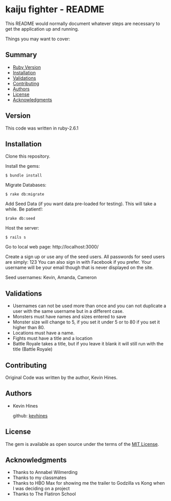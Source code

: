 # kaiju fighter - README

This README would normally document whatever steps are necessary to get the
application up and running.

Things you may want to cover:

## Summary

  - [Ruby Version](#Version)
  - [Installation](#Installation)
  - [Validations](#Validations)
  - [Contributing](#contributing)
  - [Authors](#authors)
  - [License](#license)
  - [Acknowledgments](#acknowledgments)

## Version

This code was written in ruby-2.6.1 

## Installation

Clone this repository.

Install the gems:

    $ bundle install

Migrate Databases:
    
    $ rake db:migrate

Add Seed Data (if you want data pre-loaded for testing). This will take a while. Be patient!:

    $rake db:seed

Host the server:

    $ rails s

Go to local web page: http://localhost:3000/

Create a sign up or use any of the seed users. All passwords for seed users are simply: 123
You can also sign in with Facebook if you prefer. Your username will be your email though that is never displayed on the site.

Seed usernames: Kevin, Amanda, Cameron

## Validations

- Usernames can not be used more than once and you can not duplicate a user with the same username but in a different case.
- Monsters must have names and sizes entered to save
- Monster size will change to 5, if you set it under 5 or to 80 if you set it higher than 80.
- Locations must have a name.
- Fights must have a title and a location
- Battle Royale takes a title, but if you leave it blank it will still run with the title (Battle Royale)

## Contributing

Original Code was written by the author, Kevin Hines.

## Authors

  - Kevin Hines

    github: [kevhines](https://github.com/kevhines/)

## License

The gem is available as open source under the terms of the [MIT License](LICENSE.md).

## Acknowledgments

- Thanks to Annabel Wilmerding
- Thanks to my classmates
- Thanks to HBO Max for showing me the trailer to Godzilla vs Kong when I was deciding on a project
- Thanks to The Flatiron School
